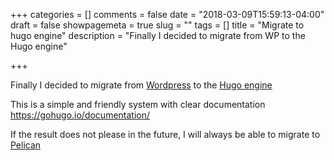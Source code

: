 +++
categories = []
comments = false
date = "2018-03-09T15:59:13-04:00"
draft = false
showpagemeta = true
slug = ""
tags = []
title = "Migrate to hugo engine"
description = "Finally I decided to migrate from WP to the Hugo engine"

+++

Finally I decided to migrate from [Wordpress](https://wordpress.org/) to the [Hugo engine](https://gohugo.io/)

This is a simple and friendly system with clear documentation
https://gohugo.io/documentation/

If the result does not please in the future, I will always be able to migrate to [Pelican](https://getpelican.com/)
